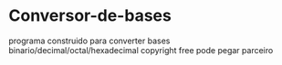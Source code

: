 # Conversor-de-bases
programa construido para converter bases binario/decimal/octal/hexadecimal
copyright free pode pegar parceiro
